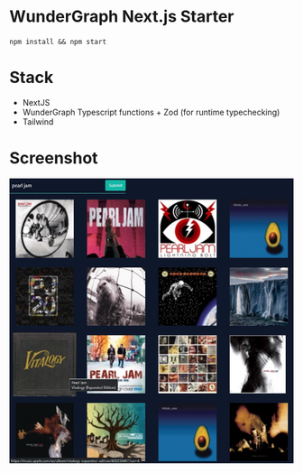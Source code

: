 # WunderGraph Next.js Starter

```shell
npm install && npm start
```

# Stack
- NextJS 
- WunderGraph Typescript functions + Zod (for runtime typechecking)
- Tailwind

# Screenshot
![Screenshot](https://github.com/sixthextinction/wg-7/blob/main/screenshot_fast-itunes-lookup-app.jpg)
